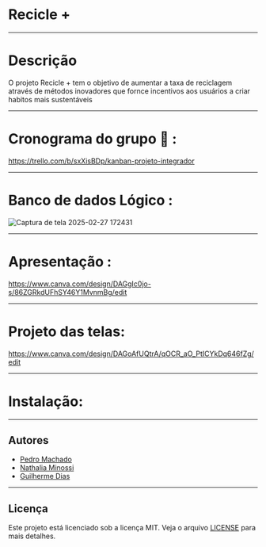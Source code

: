# Recicle +
---
# Descrição

O projeto Recicle + tem o objetivo de aumentar a taxa de reciclagem através de métodos inovadores que fornce incentivos aos usuários a criar habitos mais sustentáveis

---

# Cronograma do grupo 📆 :
https://trello.com/b/sxXisBDp/kanban-projeto-integrador

---

# Banco de dados Lógico :
![Captura de tela 2025-02-27 172431](https://github.com/user-attachments/assets/fb372ab8-3176-4297-991b-440373013445)

---

# Apresentação : 

https://www.canva.com/design/DAGgIc0jo-s/86ZGRkdUFhSY46Y1MvnmBg/edit

---


# Projeto das telas: 

https://www.canva.com/design/DAGoAfUQtrA/qOCR_aO_PtICYkDq646fZg/edit

---

# Instalação:

---

## Autores

- [Pedro Machado](https://github.com/PedroMachadoGRP)
- [Nathalia Minossi](https://github.com/nathaliaminossi)
- [Guilherme Dias](https://github.com/guirs51)
---

## Licença

Este projeto está licenciado sob a licença MIT. Veja o arquivo [LICENSE](LICENSE) para mais detalhes.
